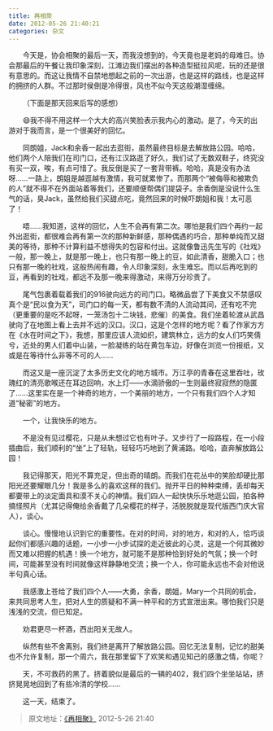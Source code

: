 ```yaml
---
title: 再相聚 
date: 2012-05-26 21:40:21
categories: 杂文 
---
```


&emsp;&emsp;今天是，协会相聚的最后一天，而我没想到的，今天竟也是老妈的母难日。协会那最后的午餐让我印象深刻，江滩边我们摆出的各种造型挺拉风呢，玩的还是很有意思的。而这让我情不自禁地想起之前的一次出游，也是这样的路线，也是这样的拥挤的人群。不过那时侯倒是冷得很，风也不似今天这般潮湿缠绵。
<!-- more -->

&emsp;&emsp;（下面是那天回来后写的感想）

&emsp;&emsp;:smile:我不得不用这样一个大大的高兴笑脸表示我内心的激动。是了，今天的出游对于我而言，是一个很美好的回忆。

&emsp;&emsp;同朗姐，Jack和余香一起出去逛街，虽然最终目标是去解放路公园。哈哈，他们两个人陪我们在司门口，还有江汉路逛了好久，我们试了无数双鞋子，终究没有买一双，唉，有点可惜了。我反倒是买了一套背带裤。哈哈，真是没有办法呀……一路上，朗姐是越逛越有激情，我可就累惨了。而那两个“被侮辱和被欺负的人”就不得不在外面站着等我们，还要顺便帮偶们提袋子。余香倒是没说什么生气的话，臭Jack，虽然给我们买甜点吃，竟然回来的时候吓朗姐和我！太可恶了！

&emsp;&emsp;唔……我知道，这样的回忆，人生不会再有第二次。哪怕是我们四个再约一起外出逛街，都很难会再有第一次的那种新鲜感，那种偶遇的巧合，那种单纯而又甜美的等待，那种不计算利益不想得失的包容和付出。这就像鲁迅先生写的《社戏》一般，那一晚上，就是那一晚上，也只有那一晚上的豆，如此清香，甜脆入口；也只有那一晚的社戏，这般热闹有趣，令人印象深刻，永生难忘。而以后再吃到的豆，再看到的社戏，都远不及那一晚来得激动，来得万分珍贵了。

&emsp;&emsp;尾气包裹着载着我们的916驶向远方的司门口。略微品尝了下美食又不禁感叹真个是“民以食为天”，司门口的每一天，都有数不清的人流动其间，还有吃不完（更重要的是吃不起呀，一笼汤包十二块钱，悲催）的美食。我们坐着轮渡从武昌驶向了在地图上看上去并不远的汉口。汉口，这是个怎样的地方呢？看了作家方方在《水在时间之下》，我想，那里应该人流如织，建筑林立，远方的女人们巧笑倩兮，近处的男人们着中山装，一脸凝练的站在黄包车边，好像在浏览一份报纸，又或是在等待什么非等不可的人……

&emsp;&emsp;而这又是一座沉淀了太多历史文化的地方城市。万江亭的青春在这里吞吐，玫瑰红的清亮歌喉还在耳边回响，水上灯——水滴骄傲的一生则最终寂寂然的隐匿了……这里实在是一个神奇的地方，一个美丽的地方，一个只有我们四个人才知道“秘密”的地方。

&emsp;&emsp;一个，让我快乐的地方。

&emsp;&emsp;不是没有见过樱花，只是从未想过它也有叶子。又步行了一段路程，在一小段插曲后，我们顺利的“坐”上了轻轨，轻轻巧巧地到了黄浦路。哈哈，直奔解放路公园！

&emsp;&emsp;我记得那天，阳光不算充足，但出奇的晴朗。而我们在花丛中的笑脸却硬比那阳光还要耀眼几分！我是多么的喜欢这样的我们。抛开平日的种种束缚，丢却每天都要带上的淡定面具和漠不关心的神情。我们四人一起快快乐乐地逛公园，拍各种搞怪照片（尤其记得俺给余香戴了几朵樱花的样子，活脱脱就是现代版西门庆大官人），谈心。

&emsp;&emsp;谈心。慢慢地认识到它的重要性。在对的时间，对的地方，和对的人，恰巧谈起你们都感兴趣的话题，一小步一小步试探的走近彼此的心灵，这是一个何其微妙而又难以把握的机遇！换一个地方，就可能不是那种恰到好处的气氛；换一个时间，可能甚至没有时间就像这样静静地交流；换一个人，你可能永远也不会对他说半句真心话。

&emsp;&emsp;我感激上苍给了我们四个人——大勇，余香，朗姐，Mary一个共同的机会，来共同思考人生，把对人生的质疑和不满一种平和的方式宣泄出来。哪怕我们只是浅浅的交流，但已知足。

&emsp;&emsp;劝君更尽一杯酒，西出阳关无故人。

&emsp;&emsp;纵然有些不舍离别，我们终是离开了解放路公园。回忆无法复制，记忆的甜美也不允许复制，那一个周六，我在那里留下了欢笑和遇见知己的感激之情，你呢？

&emsp;&emsp;天，不可救药的黑了。挤着貌似是最后的一辆的402，我们四个坐坐站站，挤挤晃晃地回到了有些冷清的学校……

&emsp;&emsp;这一天，结束了。

> 原文地址：[《再相聚》](https://user.qzone.qq.com/2269681280/blog/1338039654) 2012-5-26 21:40